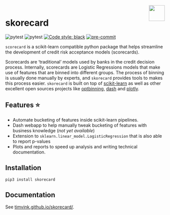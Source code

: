 <img src="https://github.com/timvink/skorecard/raw/main/docs/assets/img/skorecard_logo.svg" width="50" align="right">

# skorecard

![pytest](https://github.com/timvink/skorecard/workflows/Release/badge.svg)
![pytest](https://github.com/timvink/skorecard/workflows/Development/badge.svg)
[![Code style: black](https://img.shields.io/badge/code%20style-black-000000.svg)](https://github.com/psf/black)
[![pre-commit](https://img.shields.io/badge/pre--commit-enabled-brightgreen?logo=pre-commit&logoColor=white)](https://github.com/pre-commit/pre-commit)

`scorecard` is a scikit-learn compatible python package that helps streamline the development of credit risk acceptance models (scorecards).

Scorecards are ‘traditional’ models used by banks in the credit decision process. Internally, scorecards are Logistic Regressions models that make use of features that are binned into different groups. The process of binning is usually done manually by experts, and `skorecard` provides tools to makes this process easier. `skorecard` is built on top of [scikit-learn](https://pypi.org/project/scikit-learn/) as well as other excellent open sources projects like [optbinning](https://pypi.org/project/optbinning/), [dash](https://pypi.org/project/dash/) and [plotly](https://pypi.org/project/plotly/).

## Features ⭐

- Automate bucketing of features inside scikit-learn pipelines.
- Dash webapp to help manually tweak bucketing of features with business knowledge (*not yet available*)
- Extension to `sklearn.linear_model.LogisticRegression` that is also able to report p-values
- Plots and reports to speed up analysis and writing technical documentation.

## Installation

```shell
pip3 install skorecard
```

## Documentation

See [timvink.github.io/skorecard/](https://timvink.github.io/skorecard/).
